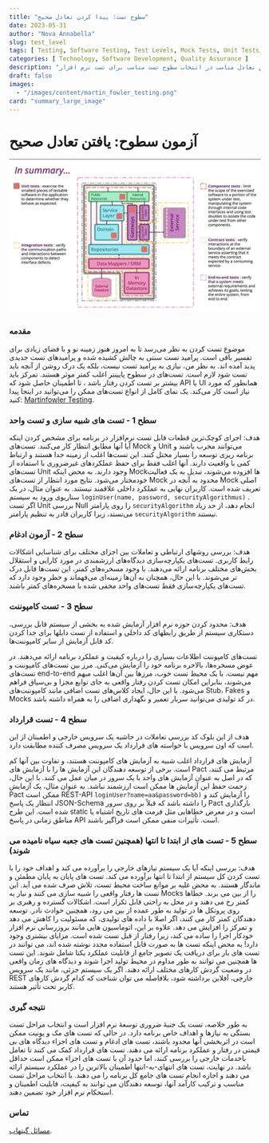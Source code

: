 ```yaml
---
title: "سطوح تست: پیدا کردن تعادل صحیح"
date: 2023-05-31
author: "Nova Annabella"
slug: test_level
tags: [ Testing, Software Testing, Test Levels, Mock Tests, Unit Tests, Integration Tests, Component Tests, Contract Tests, End-to-End Tests ]
categories: [ Technology, Software Development, Quality Assurance ]
description: "یافتن تعادل مناسب در انتخاب سطوح تست مناسب برای تست نرم افزار"
draft: false
images:
  - "/images/content/martin_fowler_testing.png"
card: "summary_large_image"
---
```



# آزمون سطوح: یافتن تعادل صحیح

[![testebenen](/images/content/martin_fowler_testing.png)](https://martinfowler.com/articles/microservice-testing/)

### مقدمه

موضوع تست کردن به نظر می‌رسد تا به امروز هنوز زمینه نو و با فضای زیادی برای تفسیر باقی است. پرامید تست سنتی به چالش کشیده شده و پرامیدهای تست جدیدی پدید آمده اند. به نظر من، نیازی به پرامید تست نیست، بلکه یک درک روشن از آنچه باید تست شود لازم است. تست‌های در سطوح پایینتر اغلب کمتر موثر هستند. تمرکز باید بیشتر بر تست کردن رفتار باشد ، تا اطمینان حاصل شود که 
API
یا UI همانطور که مورد نیاز است کار می‌کند. یک نمای کامل از انواع تست‌های ممكن را می‌توانید در اینجا پیدا کنید:
[Martinfowler Testing](https://martinfowler.com/articles/microservice-testing/).

### سطح 1 - تست های شبیه سازی و تست واحد

هدف: اجرای کوچک‌ترین قطعات قابل تست نرم‌افزار در برنامه برای مشخص کردن اینکه آیا آنها مطابق انتظار کار می‌کنند. تست‌های
Mock و Unit می‌توانند مخرب باشند و برنامه ریزی توسعه را بسیار مختل کنند. این تست‌ها اغلب از زمینه جدا هستند و ارتباط کمی
با واقعیت دارند. آنها اغلب فقط برای حفظ عملکردهای غیرضروری با استفاده از تست‌های Unit وجود دارند. به محض اینکه Mockها
افزوده می‌شوند، تبدیل به یک فعالیت خودمختار می‌شود. نتایج مورد انتظار از تست‌های Mock محدود به آنچه در Mock اصلی تعریف
شده است. کاربران نهایی به عملکرد داخلی علاقمند نیستند. به عنوان مثال، در یک سناریوی ورود به سیستم `loginUser(name,
password, securityAlgorithmus)` . اگر تست Unit بررسی Null را روی پارامتر `securityAlgorithm` انجام دهد، از حد زیاد
می‌تستد، زیرا کاربران قادر به تنظیم پارامتر `securityAlgorithm` نیستند.

### سطح 2 - آزمون ادغام

هدف: بررسی روشهای ارتباطی و تعاملات بین اجزای مختلف برای شناسایی اشکالات رابط کاربری. تست‌های یکپارچه‌سازی دیدگاه‌های
ارزشمندی در مورد کارایی و استقلال بخش‌های مختلف برنامه ارائه می‌دهند. با وجود مسخره‌های کمتر، این تست‌ها قابل درک تر
می‌شوند. با این حال، همچنان به آن‌ها زمینه‌ای می‌فهماند و خطر وجود دارد که تست‌های یکپارچه‌سازی فقط تست‌های واحد مخفی
شده با مسخره‌های کمتر باشند.

### سطح 3 - تست کامپوننت

هدف: محدود کردن حوزه نرم افزار آزمایش شده به بخشی از سیستم قابل بررسی، دستکاری سیستم
از طریق رابطهای کد داخلی و استفاده از تست دابلها برای جدا کردن کد قابل آزمایش از سایر
کامپوننت‌ها.

تست‌های کامپوننت اطلاعات بسیاری را درباره کیفیت و عملکرد برنامه ارائه می‌دهند. در عوض
مسخره‌ها، بالاخره برنامه خود را آزمایش می‌کنی. مرز بین تست‌های کامپوننت و تست‌های end-to-end
مهم نیست. با یک محیط تست خوب، مرزها بین آن‌ها اغلب مبهم می‌شوند، بنابراین امکان تست کردن رفتار واقعی
به جای توابع مجزا و بی‌سیاق فراهم می‌شود. با این حال، ایجاد کلاس‌های تست اضافی مانند کامپوننت‌های Stub، Fakes و Mocks در کد تولیدی می‌توانید سربار تعمیر و نگهداری اضافی را به همراه داشته باشد.

### سطح 4 - تست قرارداد

هدف از این بلوک کد بررسی تعاملات در حاشیه یک سرویس خارجی و اطمینان از این است که اون سرویس با خواسته های قرارداد یک سرویس مصرف کننده مطابقت دارد.

آزمایش های قرارداد اغلب شبیه به آزمایش های کامپوننت هستند، و تفاوت بین آنها کم است. برخی از توسعه دهندگان این آزمایش ها را با آزمایش های Pact مرتبط می کنند، که در اصل به عنوان آزمایش های واحد با یک سرور در میان عمل می کنند. با این حال، زحمت حفظ این آزمایش ها ممکن است ارزشمند نباشد. به عنوان مثال، یک آزمایش Pact ممکن است REST-API `loginUser?name=aa&password=bb)` را آزمایش کند و انتظار یک پاسخ JSON-Schema را داشته باشد که قبلاً بر روی سرور Pact بارگذاری شده است. این طرح static است و در معرض خطاهایی مثل فرمت های تاریخ اشتباه یا مناطق زمانی در پاسخ API است. تأثیرات منفی ممکن است فراگیر باشند.

### سطح 5 - تست های از ابتدا تا انتها (همچنین تست های جعبه سیاه نامیده می شوند)

هدف: بررسی اینکه آیا یک سیستم نیازهای خارجی را برآورده می کند و اهداف خود را با تست کردن کل سیستم از ابتدا تا انتها
برآورده می کند. تست های پایان به پایان مطمئن و ماندگار هستند. به محض غلبه بر موانع ساخت محیط تست، تلاش صرف شده می آید.
این تست ها رفتار واقعی را شبیه سازی می کنند و نیاز به Mocks را از بین می برند. خطاها کمتر رخ می دهند و در محل به راحتی
قابل تکرار است. اشکالات گسترده و رهبری بر روی پروتکل ها در تولید به طور عمده از بین می رود، همچنین حوادث نادر. توسعه
دهندگان کمتر کار می کنند، اگر اصلا با داده های تولیدی، که مسئولیت را کاهش می دهد و تمرکز را افزایش می دهد. علاوه بر این،
اتوماسیون هایی مانند بروزرسانی نرم افزار خودکار اجرا را ساده می کند، زیرا رفتار از قبل تست شده است. مزایای بیشتری وجود
دارد! به محض اینکه تست ها به صورت قابل استفاده مجدد نوشته شده اند، می توانند در تست های بار برای دریافت یک تصویر جامع
از قابلیت عملکرد یکتا شامل شوند. این تست ها همچنین می توانند به طور مداوم در محیط تولید اجرا شوند و دیدگاه های زمان
واقعی در وضعیت گردش کارهای مختلف ارائه دهند. اگر یک سیستم جزئی، مانند یک سرویس REST خارجی، آفلاین برداشته شود، بلافاصله
می توان شناخت که کدام گردش کارهای کاربر تحت تأثیر هستند.

### نتیجه گیری

به طور خلاصه، تست یک جنبۀ ضروری توسعۀ نرم افزار است و انتخاب مراحل تست بستگی به نیازها و اهداف خاص برنامه دارد. در حالی که تست های مک و یونیت ممکن است در اثربخشی آنها محدود باشند، تست های ادغام و تست های اجزاء دیدگاه های بی قیمتی در رفتار و عملکرد برنامه ارائه می دهند. تست های قرارداد کمک می کنند تا تعامل باخدمات خارجی را بررسی کنند، اما حدود آن با تست های اجزاء ممکن است حداقل باشد. در نهایت، تست های انتهای-به-انتها اطمینان بالاترین را در عملکرد سیستم ارائه می دهند و اجازه انجام تست های جامع کل برنامه را می دهند. با انتخاب مراحل تست مناسب و ترکیب کارآمد آنها، توسعه دهندگان می توانند به کیفیت، قابلیت اطمینان و استحکام نرم افزار خود تضمین دهند.

### تماس

[مسائل گیتهاب](https://github.com/NovaAnnabella/the_unspoken/issues/new/choose).
